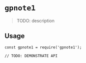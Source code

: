 # `gpnote1`

> TODO: description

## Usage

```
const gpnote1 = require('gpnote1');

// TODO: DEMONSTRATE API
```

